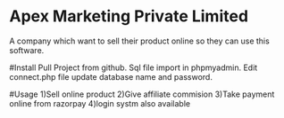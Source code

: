 # Apex Marketing Private Limited
A company which want to sell their product online so they can use this software.

#Install 
Pull Project from github.
Sql file import in phpmyadmin.
Edit connect.php file update database name and password.

#Usage
1)Sell online product
2)Give affiliate commision
3)Take payment online from razorpay
4)login systm also available

